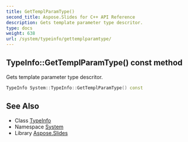 ```yaml
---
title: GetTemplParamType()
second_title: Aspose.Slides for C++ API Reference
description: Gets template parameter type descritor.
type: docs
weight: 638
url: /system/typeinfo/gettemplparamtype/
---
```

## TypeInfo::GetTemplParamType() const method


Gets template parameter type descritor.

```cpp
TypeInfo System::TypeInfo::GetTemplParamType() const
```

## See Also

* Class [TypeInfo](../)
* Namespace [System](../../)
* Library [Aspose.Slides](../../../)